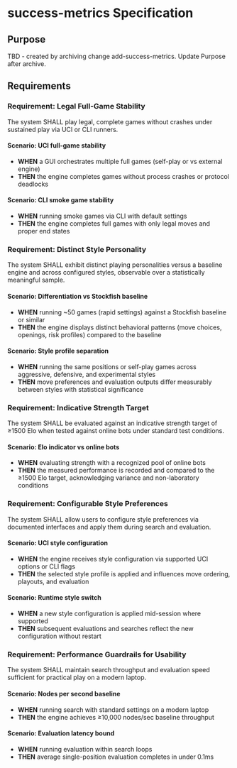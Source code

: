 # success-metrics Specification

## Purpose
TBD - created by archiving change add-success-metrics. Update Purpose after archive.
## Requirements
### Requirement: Legal Full-Game Stability
The system SHALL play legal, complete games without crashes under sustained play via UCI or CLI runners.

#### Scenario: UCI full-game stability
- **WHEN** a GUI orchestrates multiple full games (self-play or vs external engine)
- **THEN** the engine completes games without process crashes or protocol deadlocks

#### Scenario: CLI smoke game stability
- **WHEN** running smoke games via CLI with default settings
- **THEN** the engine completes full games with only legal moves and proper end states

### Requirement: Distinct Style Personality
The system SHALL exhibit distinct playing personalities versus a baseline engine and across configured styles, observable over a statistically meaningful sample.

#### Scenario: Differentiation vs Stockfish baseline
- **WHEN** running ~50 games (rapid settings) against a Stockfish baseline or similar
- **THEN** the engine displays distinct behavioral patterns (move choices, openings, risk profiles) compared to the baseline

#### Scenario: Style profile separation
- **WHEN** running the same positions or self-play games across aggressive, defensive, and experimental styles
- **THEN** move preferences and evaluation outputs differ measurably between styles with statistical significance

### Requirement: Indicative Strength Target
The system SHALL be evaluated against an indicative strength target of ≥1500 Elo when tested against online bots under standard test conditions.

#### Scenario: Elo indicator vs online bots
- **WHEN** evaluating strength with a recognized pool of online bots
- **THEN** the measured performance is recorded and compared to the ≥1500 Elo target, acknowledging variance and non-laboratory conditions

### Requirement: Configurable Style Preferences
The system SHALL allow users to configure style preferences via documented interfaces and apply them during search and evaluation.

#### Scenario: UCI style configuration
- **WHEN** the engine receives style configuration via supported UCI options or CLI flags
- **THEN** the selected style profile is applied and influences move ordering, playouts, and evaluation

#### Scenario: Runtime style switch
- **WHEN** a new style configuration is applied mid-session where supported
- **THEN** subsequent evaluations and searches reflect the new configuration without restart

### Requirement: Performance Guardrails for Usability
The system SHALL maintain search throughput and evaluation speed sufficient for practical play on a modern laptop.

#### Scenario: Nodes per second baseline
- **WHEN** running search with standard settings on a modern laptop
- **THEN** the engine achieves ≥10,000 nodes/sec baseline throughput

#### Scenario: Evaluation latency bound
- **WHEN** running evaluation within search loops
- **THEN** average single-position evaluation completes in under 0.1ms

